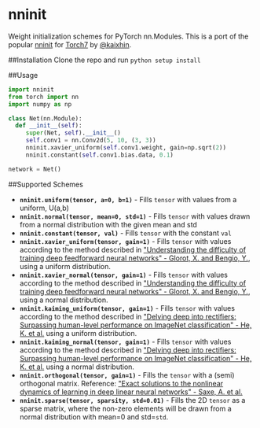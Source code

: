 # nninit

Weight initialization schemes for PyTorch nn.Modules. This is a port of the popular [nninit](https://github.com/Kaixhin/nninit) for [Torch7](https://github.com/torch/torch7) by [@kaixhin](https://github.com/Kaixhin/).


##Installation
Clone the repo and run `python setup install`

##Usage
```python
import nninit
from torch import nn
import numpy as np

class Net(nn.Module):
  def __init__(self):
     super(Net, self).__init__()
     self.conv1 = nn.Conv2d(5, 10, (3, 3))
     nninit.xavier_uniform(self.conv1.weight, gain=np.sqrt(2))
     nninit.constant(self.conv1.bias.data, 0.1)

network = Net()
```

##Supported Schemes
* **`nninit.uniform(tensor, a=0, b=1)`** - Fills `tensor` with values from a uniform, U(a,b)
* **`nninit.normal(tensor, mean=0, std=1)`** - Fills `tensor` with values drawn from a normal distribution with the given mean and std
* **`nninit.constant(tensor, val)`** - Fills `tensor` with the constant `val`
* **`nninit.xavier_uniform(tensor, gain=1)`** - Fills `tensor` with values according to the method described in ["Understanding the difficulty of training deep feedforward neural networks" - Glorot, X. and Bengio, Y.](http://jmlr.org/proceedings/papers/v9/glorot10a/glorot10a.pdf), using a uniform distribution.
* **`nninit.xavier_normal(tensor, gain=1)`** - Fills `tensor` with values according to the method described in ["Understanding the difficulty of training deep feedforward neural networks" - Glorot, X. and Bengio, Y.](http://jmlr.org/proceedings/papers/v9/glorot10a/glorot10a.pdf), using a normal distribution.
* **`nninit.kaiming_uniform(tensor, gain=1)`** - Fills `tensor` with values according to the method described in ["Delving deep into rectifiers: Surpassing human-level performance on ImageNet classification" - He, K. et al.](https://arxiv.org/abs/1502.01852) using a uniform distribution.
* **`nninit.kaiming_normal(tensor, gain=1)`** - Fills `tensor` with values according to the method described in ["Delving deep into rectifiers: Surpassing human-level performance on ImageNet classification" - He, K. et al.](https://arxiv.org/abs/1502.01852) using a normal distribution.
* **`nninit.orthogonal(tensor, gain=1)`** - Fills the `tensor` with a (semi) orthogonal matrix. Reference: ["Exact solutions to the nonlinear dynamics of learning in deep linear neural networks" - Saxe, A. et al.](https://arxiv.org/abs/1312.6120)
* **`nninit.sparse(tensor, sparsity, std=0.01)`** - Fills the 2D `tensor` as a sparse matrix, where the non-zero elements will be drawn from a normal distribution with mean=0 and std=`std`.
